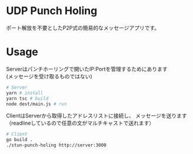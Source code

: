 # UDP Punch Holing
ポート解放を不要としたP2P式の簡易的なメッセージアプリです。

# Usage
Serverはパンチホーリングで開いたIP:Portを管理するためにあります  
(メッセージを受け取るものではない)
```bash
# Server
yarn # install
yarn tsc # build
node dest/main.js # run
```

ClientはServerから取得したアドレスリストに接続し、
メッセージを送ります（readlineしているので任意の文がマルチキャストで送れます）
```bash
# Client
go build .
./stun-punch-holing http://server:3000
```
